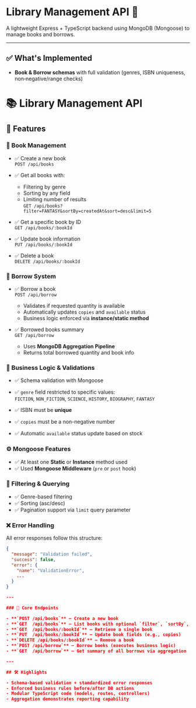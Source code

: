 # Library Management API 🚀

A lightweight Express + TypeScript backend using MongoDB (Mongoose) to manage books and borrows.

---

## ✅ What's Implemented

- **Book & Borrow schemas** with full validation (genres, ISBN uniqueness, non‑negative/range checks)

# 📚 Library Management API

## 🚀 Features

### 📘 Book Management
- ✅ Create a new book  
  `POST /api/books`

- ✅ Get all books with:
  - Filtering by genre
  - Sorting by any field
  - Limiting number of results  
  `GET /api/books?filter=FANTASY&sortBy=createdAt&sort=desc&limit=5`

- ✅ Get a specific book by ID  
  `GET /api/books/:bookId`

- ✅ Update book information  
  `PUT /api/books/:bookId`

- ✅ Delete a book  
  `DELETE /api/books/:bookId`

### 🔄 Borrow System
- ✅ Borrow a book  
  `POST /api/borrow`
  - Validates if requested quantity is available
  - Automatically updates `copies` and `available` status
  - Business logic enforced via **instance/static method**

- ✅ Borrowed books summary  
  `GET /api/borrow`
  - Uses **MongoDB Aggregation Pipeline**
  - Returns total borrowed quantity and book info

### 🧠 Business Logic & Validations
- ✅ Schema validation with Mongoose
- ✅ `genre` field restricted to specific values:  
  `FICTION`, `NON_FICTION`, `SCIENCE`, `HISTORY`, `BIOGRAPHY`, `FANTASY`

- ✅ ISBN must be **unique**
- ✅ `copies` must be a non-negative number
- ✅ Automatic `available` status update based on stock

### ⚙️ Mongoose Features
- ✅ At least one **Static** or **Instance** method used
- ✅ Used **Mongoose Middleware** (`pre` or `post` hook)

### 🔎 Filtering & Querying
- ✅ Genre-based filtering
- ✅ Sorting (asc/desc)
- ✅ Pagination support via `limit` query parameter

### ❌ Error Handling
All error responses follow this structure:
```json
{
  "message": "Validation failed",
  "success": false,
  "error": {
    "name": "ValidationError",
    ...
  }
}

---

### 📌 Core Endpoints

- **`POST /api/books`** – Create a new book  
- **`GET  /api/books`** – List books with optional `filter`, `sortBy`, `sort`, `limit`  
- **`GET  /api/books/:bookId`** – Retrieve a single book  
- **`PUT  /api/books/:bookId`** – Update book fields (e.g., copies)  
- **`DELETE /api/books/:bookId`** – Remove a book  
- **`POST /api/borrow`** – Borrow books (executes business logic)  
- **`GET  /api/borrow`** – Get summary of all borrows via aggregation

---

## 🛠️ Highlights

- Schema-based validation + standardized error responses  
- Enforced business rules before/after DB actions  
- Modular TypeScript code (models, routes, controllers)  
- Aggregation demonstrates reporting capability





